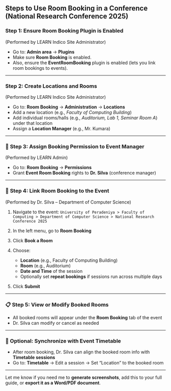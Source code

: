 
##  **Steps to Use Room Booking in a Conference (National Research Conference 2025)**

###  **Step 1: Ensure Room Booking Plugin is Enabled**

(Performed by LEARN Indico Site Administrator)

* Go to: **Admin area** → **Plugins**
* Make sure **Room Booking** is enabled.
* Also, ensure the **EventRoomBooking** plugin is enabled (lets you link room bookings to events).

---

###  **Step 2: Create Locations and Rooms**

(Performed by LEARN Indico Site Administrator)

* Go to: **Room Booking** → **Administration** → **Locations**
* Add a new location (e.g., *Faculty of Computing Building*)
* Add individual rooms/halls (e.g., *Auditorium, Lab 1, Seminar Room A*) under that location
* Assign a **Location Manager** (e.g., Mr. Kumara)

---

### 👤 **Step 3: Assign Booking Permission to Event Manager**

(Performed by LEARN Admin)

* Go to: **Room Booking** → **Permissions**
* Grant **Event Room Booking** rights to **Dr. Silva** (conference manager)

---

### 📅 **Step 4: Link Room Booking to the Event**

(Performed by Dr. Silva – Department of Computer Science)

1. Navigate to the event:
   `University of Peradeniya > Faculty of Computing > Department of Computer Science > National Research Conference 2025`
2. In the left menu, go to **Room Booking**
3. Click **Book a Room**
4. Choose:

   * **Location** (e.g., Faculty of Computing Building)
   * **Room** (e.g., Auditorium)
   * **Date and Time** of the session
   * Optionally set **repeat bookings** if sessions run across multiple days
5. Click **Submit**

---

### 📋 **Step 5: View or Modify Booked Rooms**

* All booked rooms will appear under the **Room Booking** tab of the event
* Dr. Silva can modify or cancel as needed

---

### 🔄 Optional: Synchronize with Event Timetable

* After room booking, Dr. Silva can align the booked room info with **Timetable sessions**
* Go to: **Timetable** → Edit a session → Set “Location” to the booked room

---

Let me know if you need me to **generate screenshots**, add this to your full guide, or **export it as a Word/PDF document**.

